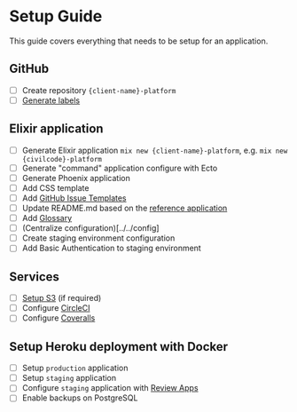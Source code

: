 # Setup Guide

This guide covers everything that needs to be setup for an application.

## GitHub

- [ ] Create repository `{client-name}-platform`
- [ ] [Generate labels](../../.github/SETUP.md)

## Elixir application

- [ ] Generate Elixir application `mix new {client-name}-platform`, e.g. `mix new {civilcode}-platform`
- [ ] Generate "command" application configure with Ecto
- [ ] Generate Phoenix application
- [ ] Add CSS template
- [ ] Add [GitHub Issue Templates]((../../.github/ISSUE_TEMPLATES.md))
- [ ] Update README.md based on the [reference application](../../README.md)
- [ ] Add [Glossary](../../GLOSSARY.md)
- [ ] (Centralize configuration)[../../config]
- [ ] Create staging environment configuration
- [ ] Add Basic Authentication to staging environment

## Services

- [ ] [Setup S3](./s3.md) (if required)
- [ ] Configure [CircleCI](http://circleci.com)
- [ ] Configure [Coveralls](https://coveralls.io)

## Setup Heroku deployment with Docker

- [ ] Setup `production` application
- [ ] Setup `staging` application
- [ ] Configure `staging` application with [Review Apps](https://devcenter.heroku.com/articles/github-integration-review-apps)
- [ ] Enable backups on PostgreSQL
